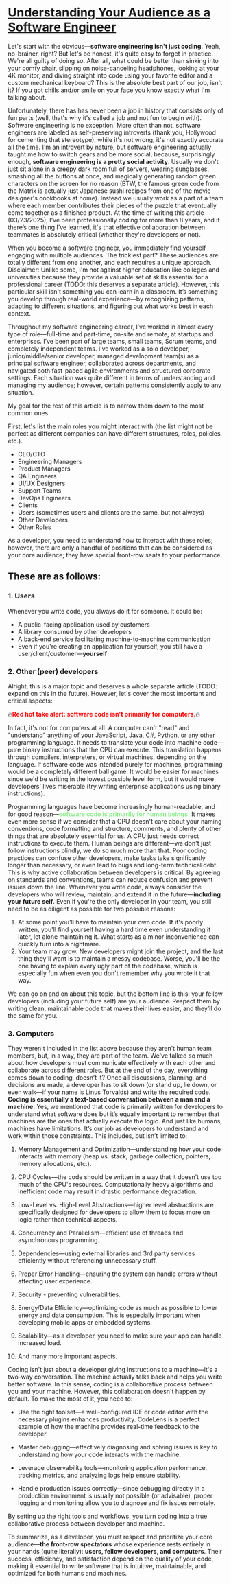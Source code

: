 # [Understanding Your Audience as a Software Engineer](https://dev.to/georgekobaidze/understanding-your-audience-as-a-software-engineer-4g3)

Let's start with the obvious—**software engineering isn't just coding**. Yeah, no-brainer, right? But let's be honest, it's quite easy to forget in practice. We're all guilty of doing so. After all, what could be better than sinking into your comfy chair, slipping on noise-canceling headphones, looking at your 4K monitor, and diving straight into code using your favorite editor and a custom mechanical keyboard? This is the absolute best part of our job, isn't it? If you got chills and/or smile on your face you know exactly what I'm talking about.

Unfortunately, there has has never been a job in history that consists only of fun parts (well, that's why it's called a job and not fun to begin with). Software engineering is no exception. More often than not, software engineers are labeled as self-preserving introverts (thank you, Hollywood for cementing that stereotype), while it's not wrong, it's not exactly accurate all the time. I'm an introvert by nature, but software engineering actually taught me how to switch gears and be more social, because, surprisingly enough, **software engineering is a pretty social activity**. Usually we don't just sit alone in a creepy dark room full of servers, wearing sunglasses, smashing all the buttons at once, and magically generating random green characters on the screen for no reason (BTW, the famous green code from the Matrix is actually just Japanese sushi recipes from one of the movie designer's cookbooks at home). Instead we usually work as a part of a team where each member contributes their pieces of the puzzle that eventually come together as a finished product. At the time of writing this article (03/23/2025), I've been professionally coding for more than 8 years, and if there’s one thing I’ve learned, it's that effective collaboration between teammates is absolutely critical (whether they're developers or not).

When you become a software engineer, you immediately find yourself engaging with multiple audiences. The trickiest part? These audiences are totally different from one another, and each requires a unique approach. Disclaimer: Unlike some, I'm not against higher education like colleges and universities because they provide a valuable set of skills essential for a professional career (TODO: this deserves a separate article). However, this particular skill isn't something you can learn in a classroom. It’s something you develop through real-world experience—by recognizing patterns, adapting to different situations, and figuring out what works best in each context. 

Throughout my software engineering career, I’ve worked in almost every type of role—full-time and part-time, on-site and remote, at startups and enterprises. I’ve been part of large teams, small teams, Scrum teams, and completely independent teams. I’ve worked as a solo developer, junior/middle/senior developer, managed development team(s) as a principal software engineer, collaborated across departments, and navigated both fast-paced agile environments and structured corporate settings. Each situation was quite different in terms of understanding and managing my audience; however, certain patterns consistently apply to any situation. 

My goal for the rest of this article is to narrow them down to the most common ones.

First, let's list the main roles you might interact with (the list might not be perfect as different companies can have different structures, roles, policies, etc.).

* CEO/CTO
* Engineering Managers
* Product Managers
* QA Engineers
* UI/UX Designers
* Support Teams
* DevOps Engineers
* Clients
* Users (sometimes users and clients are the same, but not always)
* Other Developers
* Other Roles

As a developer, you need to understand how to interact with these roles; however, there are only a handful of positions that can be considered as your core audience; they have special front-row seats to your performance.

## These are as follows:

### 1. Users

Whenever you write code, you always do it for someone. It could be:

* A public-facing application used by customers
* A library consumed by other developers
* A back-end service facilitating machine-to-machine communication
* Even if you're creating an application for yourself, you still have a user/client/customer—**yourself**

### 2. Other (peer) developers

Alright, this is a major topic and deserves a whole separate article (TODO: expand on this in the future). However, let's cover the most important and critical aspects: 

🔥<span style="color:red; font-weight:bold;">Red hot take alert: software code isn't primarily for computers.</span>🔥 

In fact, it's not for computers at all. A computer can't "read" and "understand" anything of your JavaScript, Java, C#, Python, or any other programming language. It needs to translate your code into machine code—pure binary instructions that the CPU can execute. This translation happens through compilers, interpreters, or virtual machines, depending on the language. If software code was intended purely for machines, programming would be a completely different ball game. It would be easier for machines since we'd be writing in the lowest possible level form, but it would make developers' lives miserable (try writing enterprise applications using binary instructions).

Programming languages have become increasingly human-readable, and for good reason—<span style="color: lightgreen; font-weight:bold;">software code is primarily for human beings.</span> It makes even more sense if we consider that a CPU doesn't care about your naming conventions, code formatting and structure, comments, and plenty of other things that are absolutely essential for us. A CPU just needs correct instructions to execute them. Human beings are different—we don't just follow instructions blindly, we do so much more than that. Poor coding practices can confuse other developers, make tasks take significantly longer than necessary, or even lead to bugs and long-term technical debt. This is why active collaboration between developers is critical. By agreeing on standards and conventions, teams can reduce confusion and prevent issues down the line. Whenever you write code, always consider the developers who will review, maintain, and extend it in the future—**including your future self**. Even if you're the only developer in your team, you still need to be as diligent as possible for two possible reasons:
1. At some point you'll have to maintain your own code. If it's poorly written, you'll find yourself having a hard time even understanding it later, let alone maintaining it. What starts as a minor inconvenience can quickly turn into a nightmare.
2. Your team may grow. New developers might join the project, and the last thing they'll want is to maintain a messy codebase. Worse, you'll be the one having to explain every ugly part of the codebase, which is especially fun when even you don't remember why you wrote it that way.

We can go on and on about this topic, but the bottom line is this: your fellow developers (including your future self) are your audience. Respect them by writing clean, maintainable code that makes their lives easier, and they’ll do the same for you.

### 3. Computers
They weren't included in the list above because they aren't human team members, but, in a way, they are part of the team. We've talked so much about how developers must communicate effectively with each other and collaborate across different roles. But at the end of the day, everything comes down to coding, doesn’t it? Once all discussions, planning, and decisions are made, a developer has to sit down (or stand up, lie down, or even walk—if your name is Linus Torvalds) and write the required code. **Coding is essentially a text-based conversation between a man and a machine.** Yes, we mentioned that code is primarily written for developers to understand what software does but it’s equally important to remember that machines are the ones that actually execute the logic. And just like humans, machines have limitations. It’s our job as developers to understand and work within those constraints. This includes, but isn’t limited to:

1. Memory Management and Optimization—understanding how your code interacts with memory (heap vs. stack, garbage collection, pointers, memory allocations, etc.).

2. CPU Cycles—the code should be written in a way that it doesn't use too much of the CPU's resources. Computationally heavy algorithms and inefficient code may result in drastic performance degradation.

3. Low-Level vs. High-Level Abstractions—higher level abstractions are specifically designed for developers to allow them to focus more on logic rather than technical aspects.

4. Concurrency and Parallelism—efficient use of threads and asynchronous programming.

5. Dependencies—using external libraries and 3rd party services efficiently without referencing unnecessary stuff.

6. Proper Error Handling—ensuring the system can handle errors without affecting user experience.

7. Security - preventing vulnerabilities.

8. Energy/Data Efficiency—optimizing code as much as possible to lower energy and data consumption. This is especially important when developing mobile apps or embedded systems.

9. Scalability—as a developer, you need to make sure your app can handle increased load.

10. And many more important aspects.

Coding isn't just about a developer giving instructions to a machine—it's a two-way conversation. The machine actually talks back and helps you write better software. In this sense, coding is a collaborative process between you and your machine. However, this collaboration doesn't happen by default. To make the most of it, you need to:

* Use the right toolset—a well-configured IDE or code editor with the necessary plugins enhances productivity. CodeLens is a perfect example of how the machine provides real-time feedback to the developer.

* Master debugging—effectively diagnosing and solving issues is key to understanding how your code interacts with the machine.

* Leverage observability tools—monitoring application performance, tracking metrics, and analyzing logs help ensure stability.

* Handle production issues correctly—since debugging directly in a production environment is usually not possible (or advisable), proper logging and monitoring allow you to diagnose and fix issues remotely.

By setting up the right tools and workflows, you turn coding into a true collaborative process between developer and machine.

To summarize, as a developer, you must respect and prioritize your core audience—**the front-row spectators** whose experience rests entirely in your hands (quite literally): **users, fellow developers, and computers**. Their success, efficiency, and satisfaction depend on the quality of your code, making it essential to write software that is intuitive, maintainable, and optimized for both humans and machines.
